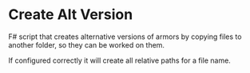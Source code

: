 # Create Alt Version
F# script that creates alternative versions of armors by copying files to another folder, so they can be worked on them.

If configured correctly it will create all relative paths for a file name.